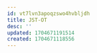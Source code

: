 ```yaml
---
id: vt7lvn3apoqzswo4hvbljdh
title: JST-OT
desc: ''
updated: 1704671191514
created: 1704671118556
---
```

